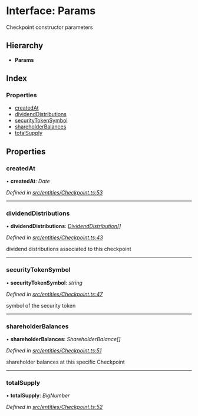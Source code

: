# Interface: Params

Checkpoint constructor parameters

## Hierarchy

* **Params**

## Index

### Properties

* [createdAt](entities.params-2.md#createdat)
* [dividendDistributions](entities.params-2.md#dividenddistributions)
* [securityTokenSymbol](entities.params-2.md#securitytokensymbol)
* [shareholderBalances](entities.params-2.md#shareholderbalances)
* [totalSupply](entities.params-2.md#totalsupply)

## Properties

###  createdAt

• **createdAt**: *Date*

*Defined in [src/entities/Checkpoint.ts:53](https://github.com/PolymathNetwork/polymath-sdk/blob/1abe1ae/src/entities/Checkpoint.ts#L53)*

___

###  dividendDistributions

• **dividendDistributions**: *[DividendDistribution](../classes/entities.dividenddistribution.md)[]*

*Defined in [src/entities/Checkpoint.ts:43](https://github.com/PolymathNetwork/polymath-sdk/blob/1abe1ae/src/entities/Checkpoint.ts#L43)*

dividend distributions associated to this checkpoint

___

###  securityTokenSymbol

• **securityTokenSymbol**: *string*

*Defined in [src/entities/Checkpoint.ts:47](https://github.com/PolymathNetwork/polymath-sdk/blob/1abe1ae/src/entities/Checkpoint.ts#L47)*

symbol of the security token

___

###  shareholderBalances

• **shareholderBalances**: *ShareholderBalance[]*

*Defined in [src/entities/Checkpoint.ts:51](https://github.com/PolymathNetwork/polymath-sdk/blob/1abe1ae/src/entities/Checkpoint.ts#L51)*

shareholder balances at this specific Checkpoint

___

###  totalSupply

• **totalSupply**: *BigNumber*

*Defined in [src/entities/Checkpoint.ts:52](https://github.com/PolymathNetwork/polymath-sdk/blob/1abe1ae/src/entities/Checkpoint.ts#L52)*
